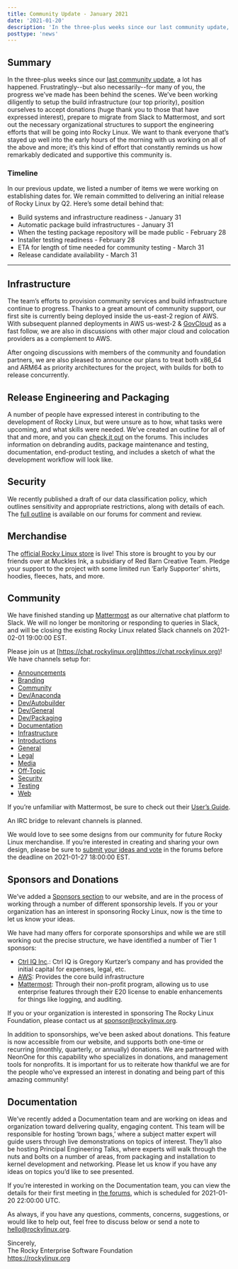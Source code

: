 ```yaml
---
title: Community Update - January 2021
date: '2021-01-20'
description: 'In the three-plus weeks since our last community update, a lot has happened. Frustratingly--but also necessarily--for many of you, the progress we’ve made has been behind the scenes. In this community update, we share the latest from the project.'
posttype: 'news'
---
```


## Summary

In the three-plus weeks since our [last community update](https://forums.rockylinux.org/t/community-update-december-2020), a lot has happened. Frustratingly--but also necessarily--for many of you, the progress we’ve made has been behind the scenes. We’ve been working diligently to setup the build infrastructure (our top priority), position ourselves to accept donations (huge thank you to those that have expressed interest), prepare to migrate from Slack to Mattermost, and sort out the necessary organizational structures to support the engineering efforts that will be going into Rocky Linux. We want to thank everyone that’s stayed up well into the early hours of the morning with us working on all of the above and more; it’s this kind of effort that constantly reminds us how remarkably dedicated and supportive this community is.

### Timeline

In our previous update, we listed a number of items we were working on establishing dates for. We remain committed to delivering an initial release of Rocky Linux by Q2. Here’s some detail behind that:

- Build systems and infrastructure readiness - January 31
- Automatic package build infrastructures - January 31
- When the testing package repository will be made public - February 28
- Installer testing readiness - February 28
- ETA for length of time needed for community testing - March 31
- Release candidate availability - March 31

---

## Infrastructure

The team’s efforts to provision community services and build infrastructure continue to progress. Thanks to a great amount of community support, our first site is currently being deployed inside the us-east-2 region of AWS. With subsequent planned deployments in AWS us-west-2 & [GovCloud](https://aws.amazon.com/govcloud) as a fast follow, we are also in discussions with other major cloud and colocation providers as a complement to AWS.

After ongoing discussions with members of the community and foundation partners, we are also pleased to announce our plans to treat both x86_64 and ARM64 as priority architectures for the project, with builds for both to release concurrently.

## Release Engineering and Packaging

A number of people have expressed interest in contributing to the development of Rocky Linux, but were unsure as to how, what tasks were upcoming, and what skills were needed. We’ve created an outline for all of that and more, and you can [check it out](https://forums.rockylinux.org/t/want-to-help-heres-what-were-looking-for/1565) on the forums. This includes information on debranding audits, package maintenance and testing, documentation, end-product testing, and includes a sketch of what the development workflow will look like.

## Security

We recently published a draft of our data classification policy, which outlines sensitivity and appropriate restrictions, along with details of each. The [full outline](https://forums.rockylinux.org/t/rfc-data-classification-policy/1513/2) is available on our forums for comment and review.

## Merchandise

The [official Rocky Linux store](https://www.mucklesu.com/collections/rocky-linux) is live! This store is brought to you by our friends over at Muckles Ink, a subsidiary of Red Barn Creative Team. Pledge your support to the project with some limited run ‘Early Supporter’ shirts, hoodies, fleeces, hats, and more.

## Community

We have finished standing up [Mattermost](https://mattermost.com) as our alternative chat platform to Slack. We will no longer be monitoring or responding to queries in Slack, and will be closing the existing Rocky Linux related Slack channels on 2021-02-01 19:00:00 EST.

Please join us at [https://chat.rockylinux.org](https://chat.rockylinux.org)! We have channels setup for:

- [Announcements](https://chat.rockylinux.org/rocky-linux/channels/announcements)
- [Branding](https://chat.rockylinux.org/rocky-linux/channels/branding)
- [Community](https://chat.rockylinux.org/rocky-linux/channels/community)
- [Dev/Anaconda](https://chat.rockylinux.org/rocky-linux/channels/dev-anaconda)
- [Dev/Autobuilder](https://chat.rockylinux.org/rocky-linux/channels/dev-autobuilder)
- [Dev/General](https://chat.rockylinux.org/rocky-linux/channels/development)
- [Dev/Packaging](https://chat.rockylinux.org/rocky-linux/channels/dev-packaging)
- [Documentation](https://chat.rockylinux.org/rocky-linux/channels/documentation)
- [Infrastructure](https://chat.rockylinux.org/rocky-linux/channels/infrastructure)
- [Introductions](https://chat.rockylinux.org/rocky-linux/channels/introductions)
- [General](https://chat.rockylinux.org/rocky-linux/channels/town-square)
- [Legal](https://chat.rockylinux.org/rocky-linux/channels/legal)
- [Media](https://chat.rockylinux.org/rocky-linux/channels/media)
- [Off-Topic](https://chat.rockylinux.org/rocky-linux/channels/off-topic)
- [Security](https://chat.rockylinux.org/rocky-linux/channels/security)
- [Testing](https://chat.rockylinux.org/rocky-linux/channels/testing)
- [Web](https://chat.rockylinux.org/rocky-linux/channels/web)

If you’re unfamiliar with Mattermost, be sure to check out their [User’s Guide](https://docs.mattermost.com/guides/user.html).

An IRC bridge to relevant channels is planned.

We would love to see some designs from our community for future Rocky Linux merchandise. If you’re interested in creating and sharing your own design, please be sure to [submit your ideas and vote](https://forums.rockylinux.org/t/merchandise-design-submissions/1455) in the forums before the deadline on 2021-01-27 18:00:00 EST.

## Sponsors and Donations

We’ve added a [Sponsors section](https://rockylinux.org/sponsors) to our website, and are in the process of working through a number of different sponsorship levels. If you or your organization has an interest in sponsoring Rocky Linux, now is the time to let us know your ideas.

We have had many offers for corporate sponsorships and while we are still working out the precise structure, we have identified a number of Tier 1 sponsors:

- [Ctrl IQ Inc](https://ctrliq.com/).: Ctrl IQ is Gregory Kurtzer’s company and has provided the initial capital for expenses, legal, etc.
- [AWS](https://aws.amazon.com/): Provides the core build infrastructure
- [Mattermost](https://mattermost.com/): Through their non-profit program, allowing us to use enterprise features through their E20 license to enable enhancements for things like logging, and auditing.

If you or your organization is interested in sponsoring The Rocky Linux Foundation, please contact us at [sponsor@rockylinux.org](mailto:sponsor@rockylinux.org).

In addition to sponsorships, we’ve been asked about donations. This feature is now accessible from our website, and supports both one-time or recurring (monthly, quarterly, or annually) donations. We are partnered with NeonOne for this capability who specializes in donations, and management tools for nonprofits. It is important for us to reiterate how thankful we are for the people who’ve expressed an interest in donating and being part of this amazing community!

## Documentation

We’ve recently added a Documentation team and are working on ideas and organization toward delivering quality, engaging content. This team will be responsible for hosting ‘brown bags,’ where a subject matter expert will guide users through live demonstrations on topics of interest. They’ll also be hosting Principal Engineering Talks, where experts will walk through the nuts and bolts on a number of areas, from packaging and installation to kernel development and networking. Please let us know if you have any ideas on topics you’d like to see presented.

If you’re interested in working on the Documentation team, you can view the details for their first meeting in [the forums](https://forums.rockylinux.org/t/the-documentation-team-is-having-a-whos-doing-what-meeting-and-youre-invited/1538), which is scheduled for 2021-01-20 22:00:00 UTC.

As always, if you have any questions, comments, concerns, suggestions, or would like to help out, feel free to discuss below or send a note to [hello@rockylinux.org](mailto:hello@rockylinux.org).

<span class="mb-2">
  Sincerely,<br/>
  The Rocky Enterprise Software Foundation<br/>
  <a href="https://rockylinux.org">https://rockylinux.org</a>
</span>

